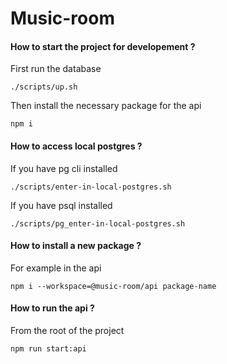 # Music-room

#### How to start the project for developement ?

First run the database

```
./scripts/up.sh
```

Then install the necessary package for the api

```
npm i
```

#### How to access local postgres ?

If you have pg cli installed


```
./scripts/enter-in-local-postgres.sh
```

If you have psql installed

```
./scripts/pg_enter-in-local-postgres.sh
```

#### How to install a new package ?

For example in the api

```
npm i --workspace=@music-room/api package-name
```

#### How to run the api ?

From the root of the project

```
npm run start:api
```
